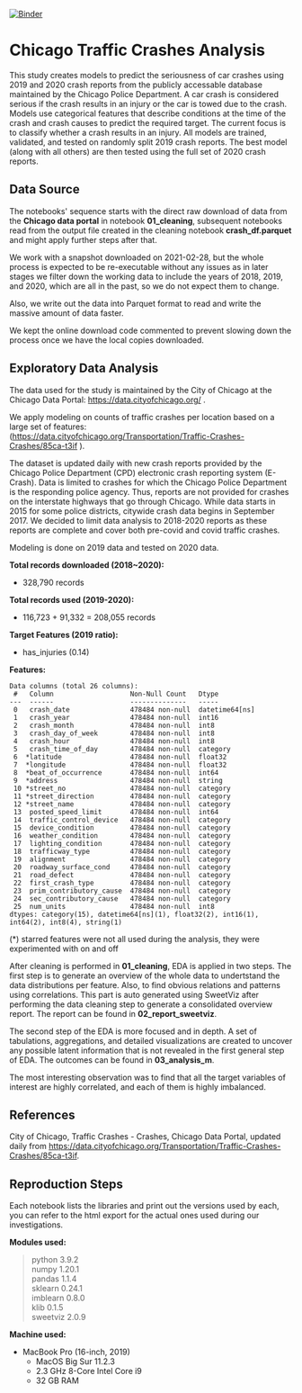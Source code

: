 [![Binder](https://mybinder.org/badge_logo.svg)](https://mybinder.org/v2/gh/Maskar/chicago_traffic_crashes/HEAD)

# Chicago Traffic Crashes Analysis

This study creates models to predict the seriousness of car crashes using 2019 and 2020 crash reports from the publicly accessable database maintained by the Chicago Police Department. A car crash is considered serious if the crash results in an injury or the car is towed due to the crash. Models use categorical features that describe conditions at the time of the crash and crash causes to predict the required target. The current focus is to classify whether a crash results in an injury. All models are trained, validated, and tested on randomly split 2019 crash reports. The best model (along with all others) are then tested using the full set of 2020 crash reports.


## Data Source

The notebooks' sequence starts with the direct raw download of data from the **Chicago data portal** in notebook **01_cleaning**, subsequent notebooks read from the output file created in the cleaning notebook **crash_df.parquet** and might apply further steps after that.


We work with a snapshot downloaded on 2021-02-28, but the whole process is expected to be re-executable without any issues as in later stages we filter down the working data to include the years of 2018, 2019, and 2020, which are all in the past, so we do not expect them to change.

Also, we write out the data into Parquet format to read and write the massive amount of data faster.

We kept the online download code commented to prevent slowing down the process once we have the local copies downloaded.

## Exploratory Data Analysis

The data used for the study is maintained by the City of Chicago at the Chicago Data Portal: https://data.cityofchicago.org/ .  
  
We apply modeling on counts of traffic crashes per location based on a large set of features:  
(https://data.cityofchicago.org/Transportation/Traffic-Crashes-Crashes/85ca-t3if ).  
  
The dataset is updated daily with new crash reports provided by the Chicago Police Department (CPD) electronic crash reporting system (E-Crash). Data is limited to crashes for which the Chicago Police Department is the responding police agency. Thus, reports are not provided for crashes on the interstate highways that go through Chicago. While data starts in 2015 for some police districts, citywide crash data begins in September 2017. We decided to limit data analysis to 2018-2020 reports as these reports are complete and cover both pre-covid and covid traffic crashes.

Modeling is done on 2019 data and tested on 2020 data.

**Total records downloaded (2018~2020):**  
* 328,790 records

**Total records used (2019-2020):**  
* 116,723 + 91,332 = 208,055 records  

**Target Features (2019 ratio):**  
* has_injuries (0.14)

**Features:**  

    Data columns (total 26 columns):
     #   Column                   Non-Null Count   Dtype         
    ---  ------                   --------------   -----         
     0   crash_date               478484 non-null  datetime64[ns]
     1   crash_year               478484 non-null  int16         
     2   crash_month              478484 non-null  int8          
     3   crash_day_of_week        478484 non-null  int8          
     4   crash_hour               478484 non-null  int8          
     5   crash_time_of_day        478484 non-null  category      
     6  *latitude                 478484 non-null  float32       
     7  *longitude                478484 non-null  float32       
     8  *beat_of_occurrence       478484 non-null  int64         
     9  *address                  478484 non-null  string        
     10 *street_no                478484 non-null  category      
     11 *street_direction         478484 non-null  category      
     12 *street_name              478484 non-null  category      
     13  posted_speed_limit       478484 non-null  int64         
     14  traffic_control_device   478484 non-null  category      
     15  device_condition         478484 non-null  category      
     16  weather_condition        478484 non-null  category      
     17  lighting_condition       478484 non-null  category      
     18  trafficway_type          478484 non-null  category      
     19  alignment                478484 non-null  category      
     20  roadway_surface_cond     478484 non-null  category      
     21  road_defect              478484 non-null  category      
     22  first_crash_type         478484 non-null  category      
     23  prim_contributory_cause  478484 non-null  category      
     24  sec_contributory_cause   478484 non-null  category      
     25  num_units                478484 non-null  int8          
    dtypes: category(15), datetime64[ns](1), float32(2), int16(1), int64(2), int8(4), string(1)

(*) starred features were not all used during the analysis, they were experimented with on and off
    
    
After cleaning is performed in **01_cleaning**, EDA is applied in two steps. The first step is to generate an overview of the whole data to undertstand the data distributions per feature. Also, to find obvious relations and patterns using correlations. This part is auto generated using SweetViz after performing the data cleaning step to generate a consolidated overview report. The report can be found in **02_report_sweetviz**.  

The second step of the EDA is more focused and in depth. A set of tabulations, aggregations, and detailed visualizations are created to uncover any possible latent information that is not revealed in the first general step of EDA. The outcomes can be found in **03_analysis_m**.

The most interesting observation was to find that all the target variables of interest are highly correlated, and each of them is highly imbalanced.


## References

City of Chicago, Traffic Crashes - Crashes, Chicago Data Portal, updated daily from https://data.cityofchicago.org/Transportation/Traffic-Crashes-Crashes/85ca-t3if. 


## Reproduction Steps

Each notebook lists the libraries and print out the versions used by each, you can refer to the html export for the actual ones used during our investigations.

**Modules used:**  
> python 3.9.2  
> numpy 1.20.1  
> pandas 1.1.4  
> sklearn 0.24.1  
> imblearn 0.8.0  
> klib 0.1.5  
> sweetviz 2.0.9  

**Machine used:**
* MacBook Pro (16-inch, 2019)
    * MacOS Big Sur 11.2.3
    * 2.3 GHz 8-Core Intel Core i9
    * 32 GB RAM
    
   
